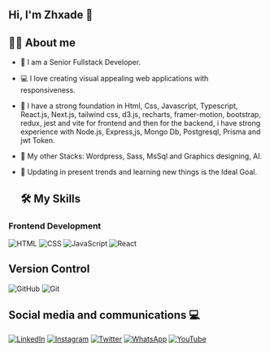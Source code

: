 ## Hi, I'm Zhxade 👋

## 🧑‍💻 About me
- 🌟 I am a Senior Fullstack Developer.
- 💻 I love creating visual appealing web applications with responsiveness.
- 🧠 I have a strong foundation in Html, Css, Javascript, Typescript, React.js, Next.js, tailwind css, d3.js, recharts, framer-motion, bootstrap, redux, jest and vite for frontend and then for the backend, i have strong experience with Node.js, Express,js, Mongo Db, Postgresql, Prisma and jwt Token.
- 🔧 My other Stacks: Wordpress, Sass, MsSql and Graphics designing, AI.
- 🌱 Updating in present trends and learning new things is the Ideal Goal.


  ## 🛠️ My Skills
### Frontend Development

![HTML](https://img.shields.io/badge/HTML5-E34F26?style=for-the-badge&logo=html5&logoColor=white)
![CSS](https://img.shields.io/badge/CSS3-1572B6?style=for-the-badge&logo=css3&logoColor=white)
![JavaScript](https://img.shields.io/badge/JavaScript-F7DF1E?style=for-the-badge&logo=javascript&logoColor=black)
![React](https://img.shields.io/badge/React-20232A?style=for-the-badge&logo=react&logoColor=61DAFB)


## Version Control

![GitHub](https://img.shields.io/badge/GitHub-100000?style=for-the-badge&logo=github&logoColor=white)
![Git](https://img.shields.io/badge/Git-F05032?style=for-the-badge&logo=git&logoColor=white)


## Social media and communications 💻

[![LinkedIn](https://img.shields.io/badge/LinkedIn-0077B5?style=for-the-badge&logo=linkedin&logoColor=white)](https://www.linkedin.com/in/jeffrey-uzoma/)
[![Instagram](https://img.shields.io/badge/Instagram-E4405F?style=for-the-badge&logo=instagram&logoColor=white)](https://www.instagram.com/xhvde?igsh=ZXd2eGdvOWNqdGl0)
[![Twitter](https://img.shields.io/badge/Twitter-1DA1F2?style=for-the-badge&logo=twitter&logoColor=white)](https://x.com/_Xhvde_)
[![WhatsApp](https://img.shields.io/badge/WhatsApp-25D366?style=for-the-badge&logo=whatsapp&logoColor=white)](https://alvo.chat/4C31)
[![YouTube](https://img.shields.io/badge/YouTube-FF0000?style=for-the-badge&logo=youtube&logoColor=white)](https://www.youtube.com/channel/UC0fSH9IdtNVnTvtSJZig3bA)




